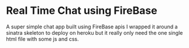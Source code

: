 # Real Time Chat using FireBase

A super simple chat app built using FireBase apis
I wrapped it around a sinatra skeleton to deploy on heroku but it really only need the one single html file with some js and css.